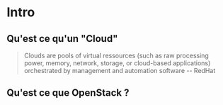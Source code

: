 # Intro

## Qu'est ce qu'un "Cloud"

> Clouds are pools of virtual ressources (such as raw processing power, memory, network, storage, or cloud-based applications) orchestrated by management and automation software -- RedHat


## Qu'est ce que OpenStack ?



